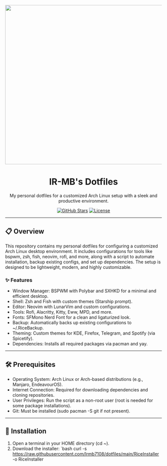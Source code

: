 <p align="center">
  <img src="https://github.com/Irmb7108/filed/blob/main/dotfiles-logo.svg" width="512">
</p>

<h1 align="center">IR-MB's Dotfiles</h1>
<p align="center">
  My personal dotfiles for a customized Arch Linux setup with a sleek and productive environment.
</p>

<p align="center">
  <a href="https://github.com/Irmb7108/dotfiles"><img src="https://img.shields.io/github/stars/Irmb7108/dotfiles?style=social" alt="GitHub Stars"></a>
  <a href="https://github.com/Irmb7108/dotfiles/blob/main/LICENSE"><img src="https://img.shields.io/github/license/Irmb7108/dotfiles" alt="License"></a>
</p>

---

## 📋 Overview

This repository contains my personal dotfiles for configuring a customized Arch Linux desktop environment. It includes configurations for tools like bspwm, zsh, fish, neovim, rofi, and more, along with a script to automate installation, backup existing configs, and set up dependencies. The setup is designed to be lightweight, modern, and highly customizable.

### ✨ Features
- Window Manager: BSPWM with Polybar and SXHKD for a minimal and efficient desktop.
- Shell: Zsh and Fish with custom themes (Starship prompt).
- Editor: Neovim with LunarVim and custom configurations.
- Tools: Rofi, Alacritty, Kitty, Eww, MPD, and more.
- Fonts: SFMono Nerd Font for a clean and ligaturized look.
- Backup: Automatically backs up existing configurations to ~/.RiceBackup.
- Theming: Custom themes for KDE, Firefox, Telegram, and Spotify (via Spicetify).
- Dependencies: Installs all required packages via pacman and yay.

---

## 🛠 Prerequisites

- Operating System: Arch Linux or Arch-based distributions (e.g., Manjaro, EndeavourOS).
- Internet Connection: Required for downloading dependencies and cloning repositories.
- User Privileges: Run the script as a non-root user (root is needed for some package installations).
- Git: Must be installed (sudo pacman -S git if not present).

---

## 💾 Installation

1. Open a terminal in your HOME directory (cd ~).
2. Download the installer:
   `bash
   curl -s https://raw.githubusercontent.com/Irmb7108/dotfiles/main/RiceInstaller -o RiceInstaller

